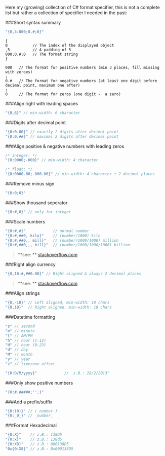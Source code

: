 Here my (growing) collection of C# format specifier, this is not a complete list but rather a collection of specifier I needed in the past:

###Short syntax summary

```csharp
"{0,5:000;0.#;0}"
```

```plain
{
0           // The index of the displayed object
,5          // A padding of 5
000;0.#;0   // The format string
}
```

```plain
000   // The format for positive numbers (min 3 places, fill missing with zeroes)
;
0.#   // The format for negative numbers (at least one digit before decimal point, maximum one after)
;
0     // The format for zeros (one digit -  a zero)
```

###Align right with leading spaces

```csharp
"{0,6}" // min-width: 6 character
```

###Digits after decimal point

```csharp
"{0:0.00}" // exactly 2 digits after decimal point
"{0:0.##}" // maximal 2 digits after decimal point
```

###Align positive & negative numbers with leading zeros

```csharp
/* integer: */
"{0:0000;-000}" // min-width: 4 character

/* float: */
"{0:0000.00;-000.00}" // min-width: 4 character + 2 decimal places
```

###Remove minus sign

```csharp
"{0:0;0}"
```

###Show thousand seperator

```csharp
"{0:#,0}" // only for integer
```

###Scale numbers

```csharp
"{0:#,#}"            // normal number
"{0:#,##0, kilo}"    // (number/1000) kilo
"{0:#,##0,, mill}"   // (number/1000/1000) million
"{0:#,##0,,, bill}"  // (number/1000/1000/1000) billion
```

> **see: ** [stackoverflow.com](http://stackoverflow.com/questions/11731996/string-format-numbers-thousands-123k-millions-123m-billions-123b)

###Right align currency

```csharp
"{0,10:#,##0.00}" // Right aligned & always 2 decimal places
```

> **see: ** [stackoverflow.com](http://stackoverflow.com/questions/7422625/right-align-currency-in-string-format)

###Align strings

```csharp
"{0,-10}" // Left aligned, min-width: 10 chars
"{0,10}"  // Right aligned, min-width: 10 chars
```

###Datetime formatting

```csharp
"s" // second
"m" // minute
"t" // AM/PM
"h" // hour (1-12)
"H" // hour (0-23)
"d" // day
"M" // month
"y" // year
"z" // timezone offset

"{0:D/M/yyyy}"            //  z.B.: 28/2/2013"
```

###Only show positive numbers

```csharp
"{0:#.#####;'';}"
```

###Add a prefix/suffix

```csharp
"{0:(0)}" // ( number )
"{0:_0_}" // _number_
```

###Format Hexadecimal

```csharp
"{0:X}"    // z.B.: 138D5
"{0:x}"    // z.B.: 138d5
"{0:X8}"   // z.B.: 000138D5
"0x{0:X8}" // z.B.: 0x000138D5
```

